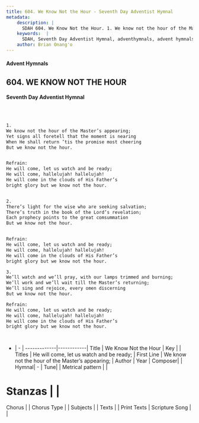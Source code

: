 ```yaml
---
title: 604. We Know Not the Hour - Seventh Day Adventist Hymnal
metadata:
    description: |
      SDAH 604. We Know Not the Hour. 1. We know not the hour of the Master’s appearing; Yet signs all foretell that the moment is nearing When He shall return ’tis the promise most cheering But we know not the hour. 
    keywords:  |
      SDAH, Seventh Day Adventist Hymnal, adventhymnals, advent hymnals, We Know Not the Hour, We know not the hour of the Master’s appearing; ,He will come, let us watch and be ready;
    author: Brian Onang'o
---
```


#### Advent Hymnals
## 604. WE KNOW NOT THE HOUR
#### Seventh Day Adventist Hymnal

```txt



1.
We know not the hour of the Master’s appearing;
Yet signs all foretell that the moment is nearing
When He shall return ’tis the promise most cheering
But we know not the hour.


Refrain:
He will come, let us watch and be ready;
He will come, hallelujah! hallelujah!
He will come in the clouds of His Father’s
bright glory but we know not the hour.


2.
There’s light for the wise who are seeking salvation;
There’s truth in the book of the Lord’s revelation;
Each prophecy points to the great comsummation
But we know not the hour.


Refrain:
He will come, let us watch and be ready;
He will come, hallelujah! hallelujah!
He will come in the clouds of His Father’s
bright glory but we know not the hour.

3.
We’ll watch and we’ll pray, with our lamps trimmed and burning;
We’ll work and we’ll wait till the Master’s returning;
We’ll sing and rejoice, every omen discerning
But we know not the hour.

Refrain:
He will come, let us watch and be ready;
He will come, hallelujah! hallelujah!
He will come in the clouds of His Father’s
bright glory but we know not the hour.




```

- |   -  |
-------------|------------|
Title | We Know Not the Hour |
Key |  |
Titles | He will come, let us watch and be ready; |
First Line | We know not the hour of the Master’s appearing; |
Author | 
Year | 
Composer|  |
Hymnal|  - |
Tune|  |
Metrical pattern | |
# Stanzas |  |
Chorus |  |
Chorus Type |  |
Subjects |  |
Texts |  |
Print Texts | 
Scripture Song |  |
  
